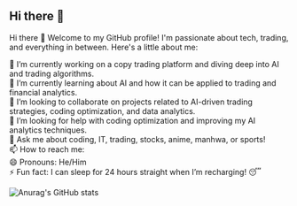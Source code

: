 ## Hi there 👋


Hi there 👋
Welcome to my GitHub profile! I'm passionate about tech, trading, and everything in between. Here's a little about me:

🔭 I’m currently working on a copy trading platform and diving deep into AI and trading algorithms.<br/>
🌱 I’m currently learning about AI and how it can be applied to trading and financial analytics.<br/>
👯 I’m looking to collaborate on projects related to AI-driven trading strategies, coding optimization, and data analytics.<br/>
🤔 I’m looking for help with coding optimization and improving my AI analytics techniques.<br/>
💬 Ask me about coding, IT, trading, stocks, anime, manhwa, or sports!<br/>
📫 How to reach me: <br/>
😄 Pronouns: He/Him<br/>
⚡ Fun fact: I can sleep for 24 hours straight when I’m recharging! 😴<br/>

![Anurag's GitHub stats](https://github-readme-stats.vercel.app/api?username=jairahfigueroa&show_icons=true&theme=radical)
